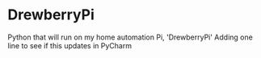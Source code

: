 # DrewberryPi
Python that will run on my home automation Pi, 'DrewberryPi'
Adding one line to see if this updates in PyCharm
